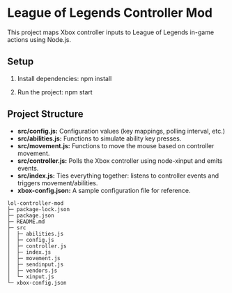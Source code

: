 # League of Legends Controller Mod

This project maps Xbox controller inputs to League of Legends in-game actions using Node.js.

## Setup

1. Install dependencies:
npm install

2. Run the project:
npm start


## Project Structure

- **src/config.js:** Configuration values (key mappings, polling interval, etc.)
- **src/abilities.js:** Functions to simulate ability key presses.
- **src/movement.js:** Functions to move the mouse based on controller movement.
- **src/controller.js:** Polls the Xbox controller using node-xinput and emits events.
- **src/index.js:** Ties everything together: listens to controller events and triggers movement/abilities.
- **xbox-config.json:** A sample configuration file for reference.
```
lol-controller-mod
├─ package-lock.json
├─ package.json
├─ README.md
├─ src
│  ├─ abilities.js
│  ├─ config.js
│  ├─ controller.js
│  ├─ index.js
│  ├─ movement.js
│  ├─ sendinput.js
│  ├─ vendors.js
│  └─ xinput.js
└─ xbox-config.json

```